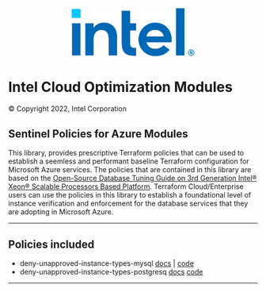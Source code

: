 <p align="center">
  <img src="./images/logo-classicblue-800px.png" alt="Intel Logo" width="250"/>
</p>

# Intel Cloud Optimization Modules 

© Copyright 2022, Intel Corporation

## Sentinel Policies for Azure Modules

This library, provides prescriptive Terraform policies that can be used to establish a seemless and performant baseline Terraform configuration for Microsoft Azure services. The policies that are contained in this library are based on the [Open-Source Database Tuning Guide on 3rd Generation Intel® Xeon® Scalable Processors Based Platform](https://www.intel.com/content/dam/develop/external/us/en/documents/Open-Source-Database-Tuning-Guide-on-3rd-Generation-Intel-Xeon-Scalable-Processors.pdf). Terraform Cloud/Enterprise users can use the policies in this library to establish a foundational level of instance verification and enforcement for the database services that they are adopting in Microsoft Azure.

---

## Policies included

- deny-unapproved-instance-types-mysql [docs](https://github.com/OTCShare2/policy-library-intel-azure/blob/main/docs/policies/deny-unapproved-instance-types-mysql.md) | [code](https://github.com/OTCShare2/policy-library-intel-azure/blob/main/policies/deny-unapproved-instance-types-mysql/deny-unapproved-instance-types-mysql.sentinel)
- deny-unapproved-instance-types-postgresq [docs](https://github.com/OTCShare2/policy-library-intel-azure/blob/main/docs/policies/deny-unapproved-instance-types-postgresql.md) [code](https://github.com/OTCShare2/policy-library-intel-azure/blob/main/policies/deny-unapproved-instance-types-postgresql/deny-unapproved-instance-types-postgresql.sentinel)

---
